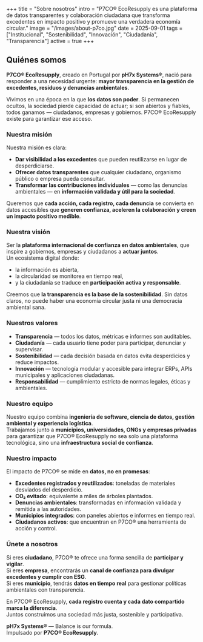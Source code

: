 +++
title = "Sobre nosotros"
intro = "P7CO® EcoResupply es una plataforma de datos transparentes y colaboración ciudadana que transforma excedentes en impacto positivo y promueve una verdadera economía circular."
image = "/images/about-p7co.jpg"
date = 2025-09-01
tags = ["Institucional", "Sostenibilidad", "Innovación", "Ciudadanía", "Transparencia"]
active = true
+++

## Quiénes somos
**P7CO® EcoResupply**, creado en Portugal por **pH7x Systems®**, nació para responder a una necesidad urgente: **mayor transparencia en la gestión de excedentes, residuos y denuncias ambientales**.  

Vivimos en una época en la que **los datos son poder**. Si permanecen ocultos, la sociedad pierde capacidad de actuar; si son abiertos y fiables, todos ganamos — ciudadanos, empresas y gobiernos. P7CO® EcoResupply existe para garantizar ese acceso.

### Nuestra misión
Nuestra misión es clara:  
- **Dar visibilidad a los excedentes** que pueden reutilizarse en lugar de desperdiciarse.  
- **Ofrecer datos transparentes** que cualquier ciudadano, organismo público o empresa pueda consultar.  
- **Transformar las contribuciones individuales** — como las denuncias ambientales — en **información validada y útil para la sociedad**.  

Queremos que **cada acción, cada registro, cada denuncia** se convierta en datos accesibles que **generen confianza, aceleren la colaboración y creen un impacto positivo medible**.

### Nuestra visión
Ser la **plataforma internacional de confianza en datos ambientales**, que inspire a gobiernos, empresas y ciudadanos a **actuar juntos**.  
Un ecosistema digital donde:  
- la información es abierta,  
- la circularidad se monitorea en tiempo real,  
- y la ciudadanía se traduce en **participación activa y responsable**.  

Creemos que **la transparencia es la base de la sostenibilidad**. Sin datos claros, no puede haber una economía circular justa ni una democracia ambiental sana.

### Nuestros valores
- **Transparencia** — todos los datos, métricas e informes son auditables.  
- **Ciudadanía** — cada usuario tiene poder para participar, denunciar y supervisar.  
- **Sostenibilidad** — cada decisión basada en datos evita desperdicios y reduce impactos.  
- **Innovación** — tecnología modular y accesible para integrar ERPs, APIs municipales y aplicaciones ciudadanas.  
- **Responsabilidad** — cumplimiento estricto de normas legales, éticas y ambientales.  

### Nuestro equipo
Nuestro equipo combina **ingeniería de software, ciencia de datos, gestión ambiental y experiencia logística**.  
Trabajamos junto a **municipios, universidades, ONGs y empresas privadas** para garantizar que P7CO® EcoResupply no sea solo una plataforma tecnológica, sino una **infraestructura social de confianza**.

### Nuestro impacto
El impacto de P7CO® se mide en **datos, no en promesas**:  
- **Excedentes registrados y reutilizados**: toneladas de materiales desviados del desperdicio.  
- **CO₂ evitado**: equivalente a miles de árboles plantados.  
- **Denuncias ambientales**: transformadas en información validada y remitida a las autoridades.  
- **Municipios integrados**: con paneles abiertos e informes en tiempo real.  
- **Ciudadanos activos**: que encuentran en P7CO® una herramienta de acción y control.  

### Únete a nosotros
Si eres **ciudadano**, P7CO® te ofrece una forma sencilla de **participar y vigilar**.  
Si eres **empresa**, encontrarás un **canal de confianza para divulgar excedentes y cumplir con ESG**.  
Si eres **municipio**, tendrás **datos en tiempo real** para gestionar políticas ambientales con transparencia.  

En P7CO® EcoResupply, **cada registro cuenta y cada dato compartido marca la diferencia**.  
Juntos construimos una sociedad más justa, sostenible y participativa.

**pH7x Systems®** — Balance is our formula.  
Impulsado por **P7CO® EcoResupply**.
